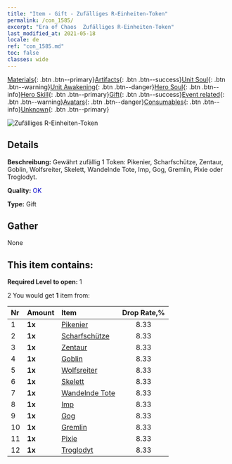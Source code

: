 ```yaml
---
title: "Item - Gift - Zufälliges R-Einheiten-Token"
permalink: /con_1585/
excerpt: "Era of Chaos  Zufälliges R-Einheiten-Token"
last_modified_at: 2021-05-18
locale: de
ref: "con_1585.md"
toc: false
classes: wide
---
```

 [Materials](/ItemsDE/){: .btn .btn--primary}[Artifacts](/ItemsDE/Artifacts/){: .btn .btn--success}[Unit Soul](/ItemsDE/UnitSoul/){: .btn .btn--warning}[Unit Awakening](/ItemsDE/UnitAwakening/){: .btn .btn--danger}[Hero Soul](/ItemsDE/HeroSoul/){: .btn .btn--info}[Hero Skill](/ItemsDE/HeroSkill/){: .btn .btn--primary}[Gift](/ItemsDE/Gift/){: .btn .btn--success}[Event related](/ItemsDE/Events/){: .btn .btn--warning}[Avatars](/ItemsDE/Avatars/){: .btn .btn--danger}[Consumables](/ItemsDE/Consumables/){: .btn .btn--info}[Unknown](/ItemsDE/Unknown/){: .btn .btn--primary}

 ![Zufälliges R-Einheiten-Token](/images/t/i_907200.png)

## Details
 **Beschreibung:** Gewährt zufällig 1 Token: Pikenier, Scharfschütze, Zentaur, Goblin, Wolfsreiter, Skelett, Wandelnde Tote, Imp, Gog, Gremlin, Pixie oder Troglodyt.

 **Quality:** <span style="color: #0000CD">OK</span>

 **Type:** Gift

## Gather

  None

## This item contains:

 **Required Level to open:** 1

 2 You would get **1** item  from:

  | Nr | Amount |     Item    | Drop Rate,% |
  |:---|:-------|:------------|:---------:|
  | 1 |  **1x** | [Pikenier](/ItemsDE/unt_190/) | 8.33 | 
  | 2 |  **1x** | [Scharfschütze](/ItemsDE/unt_191/) | 8.33 | 
  | 3 |  **1x** | [Zentaur](/ItemsDE/unt_199/) | 8.33 | 
  | 4 |  **1x** | [Goblin](/ItemsDE/unt_217/) | 8.33 | 
  | 5 |  **1x** | [Wolfsreiter](/ItemsDE/unt_218/) | 8.33 | 
  | 6 |  **1x** | [Skelett](/ItemsDE/unt_208/) | 8.33 | 
  | 7 |  **1x** | [Wandelnde Tote](/ItemsDE/unt_209/) | 8.33 | 
  | 8 |  **1x** | [Imp](/ItemsDE/unt_226/) | 8.33 | 
  | 9 |  **1x** | [Gog](/ItemsDE/unt_227/) | 8.33 | 
  | 10 |  **1x** | [Gremlin](/ItemsDE/unt_235/) | 8.33 | 
  | 11 |  **1x** | [Pixie](/ItemsDE/unt_262/) | 8.33 | 
  | 12 |  **1x** | [Troglodyt](/ItemsDE/unt_244/) | 8.33 | 
